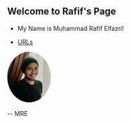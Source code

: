 ## Welcome to Rafif's Page

* My Name is Muhammad Rafif Elfazri!

* [URLs](URLs/)

<img src="rafif-profile.png" width="100" style="border-radius: 50%">

-- MRE
